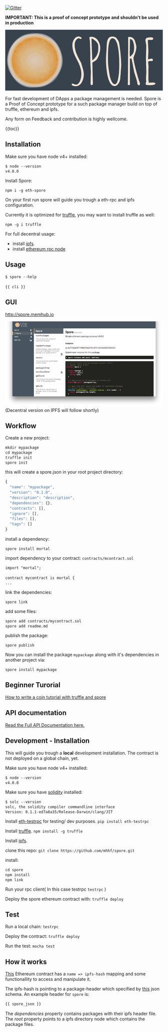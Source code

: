 
[![Gitter](https://badges.gitter.im/Join%20Chat.svg)](https://gitter.im/mhhf/spore?utm_source=badge&utm_medium=badge&utm_campaign=pr-badge&utm_content=body_badge)

**IMPORTANT: This is a proof of concept prototype and shouldn't be used in production**

![](named_logo.png)

For fast development of DApps a package management is needed. 
Spore is a Proof of Concept prototype for a such package manager build on top of truffle, ethereum and ipfs.

Any form on Feedback and contribution is highly wellcome.


{{toc}}


## Installation

Make sure you have node v4+ installed:
```
$ node --version
v4.0.0
```

Install Spore: 
```
npm i -g eth-spore
```

On your first run spore will guide you trough a eth-rpc and ipfs configuration.

Currently it is optimized for [truffle](https://github.com/ConsenSys/truffle), you may want to install truffle as well: 
```
npm -g i truffle
```

For full decentral usage:

* install [ipfs](https://ipfs.io/docs/install/).
* install [ethereum rpc node](https://ipfs.io/docs/install/)

## Usage

```
$ spore --help

{{ cli }}

```

## GUI
http://spore.memhub.io

![](gui.png)
(Decentral version on IPFS will follow shortly)

## Workflow
Create a new project:
```
mkdir mypackage 
cd mypackage
truffle init
spore init
```

this will create a spore.json in your root project directory:
```js
{
  "name": "mypackage",
  "version": "0.1.0",
  "description": "description",
  "dependencies": {},
  "contracts": [],
  "ignore": [],
  "files": [],
  "tags": []
}
```

install a dependency:
```
spore install mortal
```

import dependency to your contract: `contracts/mcontract.sol`
```
import "mortal";

contract mycontract is mortal {
...

```

link the dependencies:
```
spore link
```

add some files:
```
spore add contracts/mycontract.sol
spore add readme.md
```

publish the package:
```
spore publish
```

Now you can install the package `mypackage` along with it's dependencies in another project via:
```
spore install mypackage
```
## Beginner Turorial

[How to write a coin tutorial with truffle and spore](doc/tutorial_coin.md)

## API documentation

[Read the Full API Documentation here.](doc/api.md)


## Development - Installation
This will guide you trough a **local** development installation. The contract is not deployed on a global chain, yet.

Make sure you have node v4+ installed:
```
$ node --version
v4.0.0
```

Make sure you have [solidity](https://github.com/ethereum/cpp-ethereum/wiki) installed:

```
$ solc --version
solc, the solidity compiler commandline interface
Version: 0.1.1-ed7a8a35/Release-Darwin/clang/JIT
```

Install [eth-testrpc](https://github.com/ConsenSys/eth-testrpc) for testing/ dev purposes.
`pip install eth-testrpc`

Install [truffle](https://github.com/ConsenSys/truffle).
`npm install -g truffle`

Install [ipfs](https://ipfs.io/docs/install/).

clone this repo:
`git clone https://github.com/mhhf/spore.git`

install:
```
cd spore
npm install
npm link
```
Run your rpc client( In this case testrpc `testrpc` )

Deploy the spore ethereum contract with: `truffle deploy`


## Test
Run a local chain:
`testrpc`

Deploy the contract:
`truffle deploy`

Run the test:
`mocha test`

## How it works
[This](https://github.com/mhhf/spore/blob/master/contracts/Spore.sol) Ethereum contract has a ` name => ipfs-hash ` mapping and some functionallity to access and manipulate it.

The ipfs-hash is pointing to a package-header which specified by [this](https://github.com/mhhf/spore/blob/master/src/ipfs_spec.json) json schema.
An example header for `spore` is:
```js
{{ spore_json }}

```

The *dependencies* property contains packages with their ipfs header file.
The *root* property points to a ipfs directory node which contains the package files.
